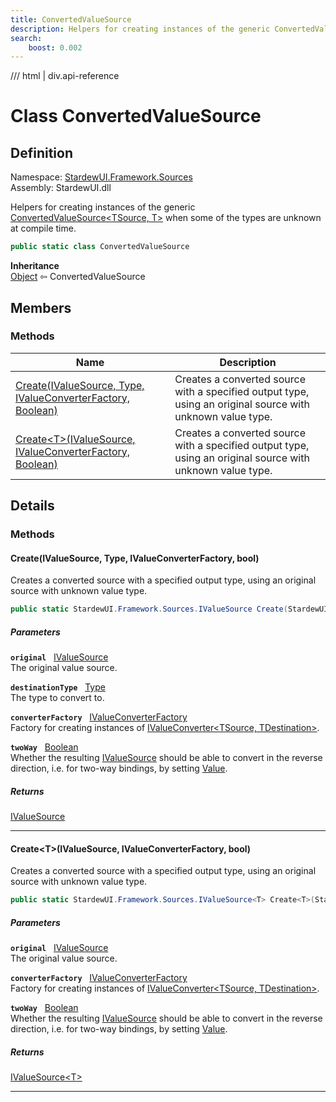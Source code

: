 ```yaml
---
title: ConvertedValueSource
description: Helpers for creating instances of the generic ConvertedValueSource&lt;TSource, T&gt; when some of the types are unknown at compile time.
search:
    boost: 0.002
---
```


<link rel="stylesheet" href="/StardewUI/stylesheets/reference.css" />

/// html | div.api-reference

# Class ConvertedValueSource

## Definition

<div class="api-definition" markdown>

Namespace: [StardewUI.Framework.Sources](index.md)  
Assembly: StardewUI.dll  

</div>

Helpers for creating instances of the generic [ConvertedValueSource&lt;TSource, T&gt;](convertedvaluesource-2.md) when some of the types are unknown at compile time.

```cs
public static class ConvertedValueSource
```

**Inheritance**  
[Object](https://learn.microsoft.com/en-us/dotnet/api/system.object) ⇦ ConvertedValueSource

## Members

### Methods

 | Name | Description |
| --- | --- |
| [Create(IValueSource, Type, IValueConverterFactory, Boolean)](#createivaluesource-type-ivalueconverterfactory-bool) | Creates a converted source with a specified output type, using an original source with unknown value type. | 
| [Create&lt;T&gt;(IValueSource, IValueConverterFactory, Boolean)](#createtivaluesource-ivalueconverterfactory-bool) | Creates a converted source with a specified output type, using an original source with unknown value type. | 

## Details

### Methods

#### Create(IValueSource, Type, IValueConverterFactory, bool)

Creates a converted source with a specified output type, using an original source with unknown value type.

```cs
public static StardewUI.Framework.Sources.IValueSource Create(StardewUI.Framework.Sources.IValueSource original, System.Type destinationType, StardewUI.Framework.Converters.IValueConverterFactory converterFactory, bool twoWay);
```

##### Parameters

**`original`** &nbsp; [IValueSource](ivaluesource.md)  
The original value source.

**`destinationType`** &nbsp; [Type](https://learn.microsoft.com/en-us/dotnet/api/system.type)  
The type to convert to.

**`converterFactory`** &nbsp; [IValueConverterFactory](../converters/ivalueconverterfactory.md)  
Factory for creating instances of [IValueConverter&lt;TSource, TDestination&gt;](../converters/ivalueconverter-2.md).

**`twoWay`** &nbsp; [Boolean](https://learn.microsoft.com/en-us/dotnet/api/system.boolean)  
Whether the resulting [IValueSource](ivaluesource.md) should be able to convert in the reverse direction, i.e. for two-way bindings, by setting [Value](ivaluesource.md#value).

##### Returns

[IValueSource](ivaluesource.md)

-----

#### Create&lt;T&gt;(IValueSource, IValueConverterFactory, bool)

Creates a converted source with a specified output type, using an original source with unknown value type.

```cs
public static StardewUI.Framework.Sources.IValueSource<T> Create<T>(StardewUI.Framework.Sources.IValueSource original, StardewUI.Framework.Converters.IValueConverterFactory converterFactory, bool twoWay);
```

##### Parameters

**`original`** &nbsp; [IValueSource](ivaluesource.md)  
The original value source.

**`converterFactory`** &nbsp; [IValueConverterFactory](../converters/ivalueconverterfactory.md)  
Factory for creating instances of [IValueConverter&lt;TSource, TDestination&gt;](../converters/ivalueconverter-2.md).

**`twoWay`** &nbsp; [Boolean](https://learn.microsoft.com/en-us/dotnet/api/system.boolean)  
Whether the resulting [IValueSource](ivaluesource.md) should be able to convert in the reverse direction, i.e. for two-way bindings, by setting [Value](ivaluesource.md#value).

##### Returns

[IValueSource&lt;T&gt;](ivaluesource-1.md)

-----

